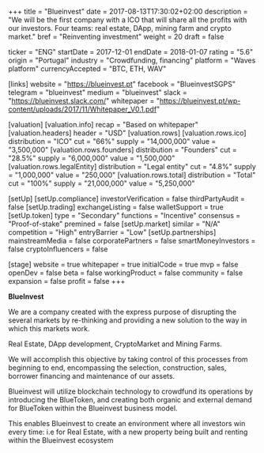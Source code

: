 +++
title = "Blueinvest"
date = 2017-08-13T17:30:02+02:00
description = "We will be the first company with a ICO that will share all the profits with our investors. Four teams: real estate, DApp, mining farm and crypto market."
bref = "Reinventing investment"
weight = 20
draft = false

ticker = "ENG"
startDate = 2017-12-01
endDate = 2018-01-07
rating = "5.6"
origin = "Portugal"
industry = "Crowdfunding, financing"
platform = "Waves platform"
currencyAccepted = "BTC, ETH, WAV"

[links]
  website = "https://blueinvest.pt"
  facebook = "BlueinvestSGPS"
  telegram = "blueinvest"
  medium = "blueinvest"
  slack = "https://blueinvest.slack.com/"
  whitepaper = "https://blueinvest.pt/wp-content/uploads/2017/11/Whitepaper_V0.1.pdf"

[valuation]
  [valuation.info]
    recap = "Based on whitepaper"
  [valuation.headers]
    header = "USD"
  [valuation.rows]
    [valuation.rows.ico]
      distribution = "ICO"
      cut = "66%"
      supply = "14,000,000"
      value = "3,500,000"
    [valuation.rows.founders]
      distribution = "Founders"
      cut = "28.5%"
      supply = "6,000,000"
      value = "1,500,000"
    [valuation.rows.legalEntity]
      distribution = "Legal entity"
      cut = "4.8%"
      supply = "1,000,000"
      value = "250,000"
    [valuation.rows.total]
      distribution = "Total"
      cut = "100%"
      supply = "21,000,000"
      value = "5,250,000"



[setUp]
  [setUp.compliance]
    investorVerification = false
    thirdPartyAudit = false
  [setUp.trading]
    exchangeListing = false
    walletSupport = true
  [setUp.token]
    type = "Secondary"
    functions = "Incentive"
    consensus = "Proof-of-stake"
    premined = false
  [setUp.market]
    similar = "N/A"
    competition = "High"
    entryBarrier = "Low"
  [setUp.partnerships]
    mainstreamMedia = false
    corporatePartners = false
    smartMoneyInvestors = false
    cryptoInfluencers = false

[stage]
  website = true
  whitepaper = true
  initialCode = true
  mvp = false
  openDev = false
  beta = false
  workingProduct = false
  community = false
  expansion = false
  profit = false
+++

**BlueInvest**

We are a company created with the express purpose of disrupting the several markets by re-thinking
and providing a new solution to the way in which this markets work.  

Real Estate, DApp development, CryptoMarket and Mining Farms. 

We will accomplish this objective by taking control of this processes from beginning to end,
encompassing the selection, construction, sales, borrower financing and maintenance of our assets.  

Blueinvest will utilize blockchain technology to crowdfund its operations by introducing the BlueToken,
and creating both organic and external demand for BlueToken within the Blueinvest business model.  


This enables Blueinvest to create an environment where all investors win every time: i.e for Real Estate, with a new property being built and renting within the Blueinvest ecosystem
